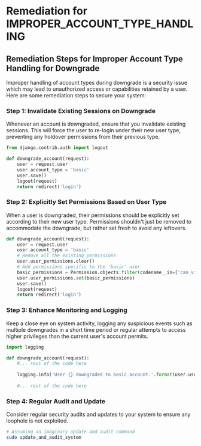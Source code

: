 # Remediation for IMPROPER_ACCOUNT_TYPE_HANDLING

## Remediation Steps for Improper Account Type Handling for Downgrade

Improper handling of account types during downgrade is a security issue which may lead to unauthorized access or capabilities retained by a user. Here are some remediation steps to secure your system:

### Step 1: Invalidate Existing Sessions on Downgrade

Whenever an account is downgraded, ensure that you invalidate existing sessions. This will force the user to re-login under their new user type, preventing any holdover permissions from their previous type.

```python
from django.contrib.auth import logout

def downgrade_account(request):
    user = request.user
    user.account_type = 'basic'
    user.save()
    logout(request)
    return redirect('login')
```

### Step 2: Explicitly Set Permissions Based on User Type

When a user is downgraded, their permissions should be explicitly set according to their new user type. Permissions shouldn't just be removed to accommodate the downgrade, but rather set fresh to avoid any leftovers.

```Python
def downgrade_account(request):
    user = request.user
    user.account_type = 'basic'
    # Remove all the existing permissions
    user.user_permissions.clear()
    # Add permissions specific to the 'basic' user
    basic_permissions = Permission.objects.filter(codename__in=['can_view', 'can_edit'])
    user.user_permissions.set(basic_permissions)
    user.save()
    logout(request)
    return redirect('login')
```

### Step 3: Enhance Monitoring and Logging

Keep a close eye on system activity, logging any suspicious events such as multiple downgrades in a short time period or regular attempts to access higher privileges than the current user's account permits.

```python
import logging

def downgrade_account(request):
    #... rest of the code here
   
    logging.info('User {} downgraded to basic account.'.format(user.username))
    
    #... rest of the code here
```

### Step 4: Regular Audit and Update

Consider regular security audits and updates to your system to ensure any loophole is not exploited.

```bash
# Assuming an imaginary update and audit command
sudo update_and_audit_system
```